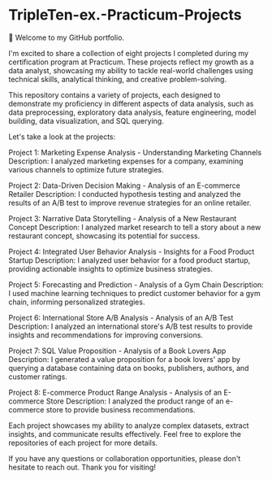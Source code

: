 # TripleTen-ex.-Practicum-Projects

👋 Welcome to my GitHub portfolio.

I'm excited to share a collection of eight projects I completed during my certification program at Practicum. These projects reflect my growth as a data analyst, showcasing my ability to tackle real-world challenges using technical skills, analytical thinking, and creative problem-solving.

This repository contains a variety of projects, each designed to demonstrate my proficiency in different aspects of data analysis, such as data preprocessing, exploratory data analysis, feature engineering, model building, data visualization, and SQL querying.

Let's take a look at the projects:

Project 1: Marketing Expense Analysis - Understanding Marketing Channels Description: I analyzed marketing expenses for a company, examining various channels to optimize future strategies.

Project 2: Data-Driven Decision Making - Analysis of an E-commerce Retailer Description: I conducted hypothesis testing and analyzed the results of an A/B test to improve revenue strategies for an online retailer.

Project 3: Narrative Data Storytelling - Analysis of a New Restaurant Concept Description: I analyzed market research to tell a story about a new restaurant concept, showcasing its potential for success.

Project 4: Integrated User Behavior Analysis - Insights for a Food Product Startup Description: I analyzed user behavior for a food product startup, providing actionable insights to optimize business strategies.

Project 5: Forecasting and Prediction - Analysis of a Gym Chain Description: I used machine learning techniques to predict customer behavior for a gym chain, informing personalized strategies.

Project 6: International Store A/B Analysis - Analysis of an A/B Test Description: I analyzed an international store's A/B test results to provide insights and recommendations for improving conversions.

Project 7: SQL Value Proposition - Analysis of a Book Lovers App Description: I generated a value proposition for a book lovers' app by querying a database containing data on books, publishers, authors, and customer ratings.

Project 8: E-commerce Product Range Analysis - Analysis of an E-commerce Store Description: I analyzed the product range of an e-commerce store to provide business recommendations.

Each project showcases my ability to analyze complex datasets, extract insights, and communicate results effectively. Feel free to explore the repositories of each project for more details.

If you have any questions or collaboration opportunities, please don't hesitate to reach out. Thank you for visiting!
